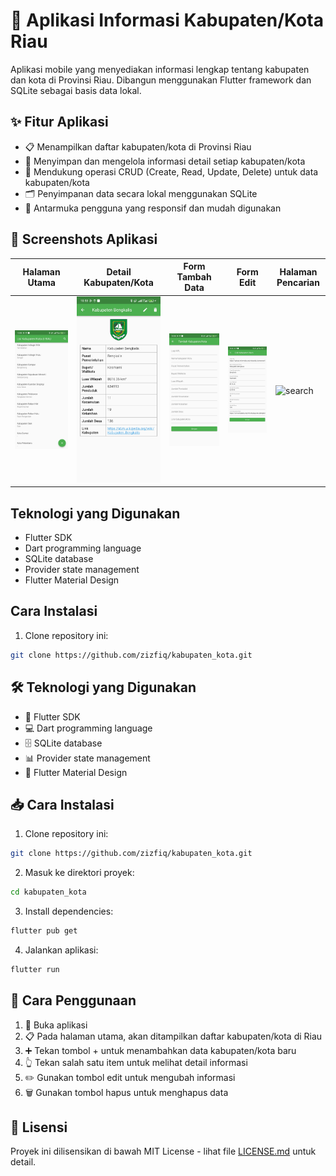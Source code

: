 # 📱 Aplikasi Informasi Kabupaten/Kota Riau

Aplikasi mobile yang menyediakan informasi lengkap tentang kabupaten dan kota di Provinsi Riau. Dibangun menggunakan Flutter framework dan SQLite sebagai basis data lokal.

## ✨ Fitur Aplikasi
- 📋 Menampilkan daftar kabupaten/kota di Provinsi Riau
- 💾 Menyimpan dan mengelola informasi detail setiap kabupaten/kota
- 🔄 Mendukung operasi CRUD (Create, Read, Update, Delete) untuk data kabupaten/kota
- 🗂️ Penyimpanan data secara lokal menggunakan SQLite
- 📱 Antarmuka pengguna yang responsif dan mudah digunakan

## 📸 Screenshots Aplikasi

| Halaman Utama               | Detail Kabupaten/Kota    | Form Tambah Data       | Form Edit                 | Halaman Pencarian            |
|-----------------------------|--------------------------|------------------------|---------------------------|------------------------------|
| ![Home](images/home.jpg)    | ![info](images/info.jpg) | ![add](images/add.jpg) | ![edit](images/edit.jpg)  |![search](search/search.jpg)  |

## Teknologi yang Digunakan

- Flutter SDK
- Dart programming language
- SQLite database
- Provider state management
- Flutter Material Design

## Cara Instalasi

1. Clone repository ini:
```bash
git clone https://github.com/zizfiq/kabupaten_kota.git
```
## 🛠️ Teknologi yang Digunakan
- 🎯 Flutter SDK
- 💻 Dart programming language
- 🗄️ SQLite database
- 📊 Provider state management
- 🎨 Flutter Material Design

## 📥 Cara Instalasi
1. Clone repository ini:
```bash
git clone https://github.com/zizfiq/kabupaten_kota.git
```

2. Masuk ke direktori proyek:
```bash
cd kabupaten_kota
```

3. Install dependencies:
```bash
flutter pub get
```

4. Jalankan aplikasi:
```bash
flutter run
```

## 📖 Cara Penggunaan
1. 📱 Buka aplikasi
2. 📋 Pada halaman utama, akan ditampilkan daftar kabupaten/kota di Riau
3. ➕ Tekan tombol + untuk menambahkan data kabupaten/kota baru
4. 👆 Tekan salah satu item untuk melihat detail informasi
5. ✏️ Gunakan tombol edit untuk mengubah informasi
6. 🗑️ Gunakan tombol hapus untuk menghapus data

## 📄 Lisensi
Proyek ini dilisensikan di bawah MIT License - lihat file [LICENSE.md](LICENSE.md) untuk detail.
